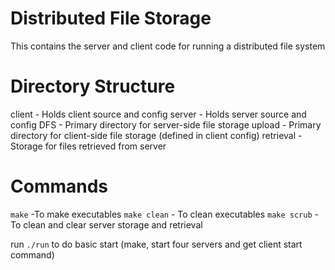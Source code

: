 # Distributed File Storage
This contains the server and client code for running a distributed file system

# Directory Structure
client      - Holds client source and config
server      - Holds server source and config
DFS         - Primary directory for server-side file storage
upload      - Primary directory for client-side file storage (defined in client config)
retrieval   - Storage for files retrieved from server

# Commands
`make`          -To make executables
`make clean`    - To clean executables
`make scrub`    - To clean and clear server storage and retrieval

run `./run` to do basic start (make, start four servers and get client start command)
